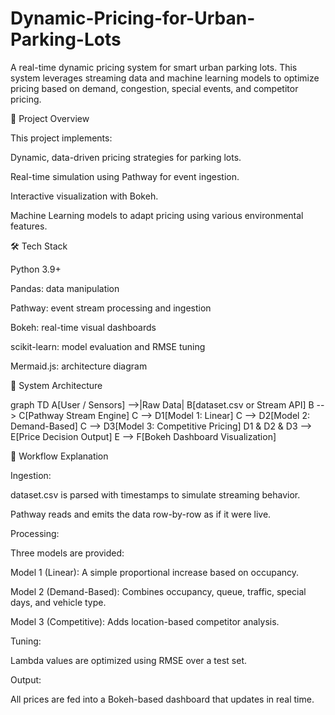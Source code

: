 # Dynamic-Pricing-for-Urban-Parking-Lots
A real-time dynamic pricing system for smart urban parking lots. This system leverages streaming data and machine learning models to optimize pricing based on demand, congestion, special events, and competitor pricing.

🚀 Project Overview

This project implements:

Dynamic, data-driven pricing strategies for parking lots.

Real-time simulation using Pathway for event ingestion.

Interactive visualization with Bokeh.

Machine Learning models to adapt pricing using various environmental features.

🛠 Tech Stack

Python 3.9+

Pandas: data manipulation

Pathway: event stream processing and ingestion

Bokeh: real-time visual dashboards

scikit-learn: model evaluation and RMSE tuning

Mermaid.js: architecture diagram

📐 System Architecture

graph TD
    A[User / Sensors] -->|Raw Data| B[dataset.csv or Stream API]
    B --> C[Pathway Stream Engine]
    C --> D1[Model 1: Linear]
    C --> D2[Model 2: Demand-Based]
    C --> D3[Model 3: Competitive Pricing]
    D1 & D2 & D3 --> E[Price Decision Output]
    E --> F[Bokeh Dashboard Visualization]

🔄 Workflow Explanation

Ingestion:

dataset.csv is parsed with timestamps to simulate streaming behavior.

Pathway reads and emits the data row-by-row as if it were live.

Processing:

Three models are provided:

Model 1 (Linear): A simple proportional increase based on occupancy.

Model 2 (Demand-Based): Combines occupancy, queue, traffic, special days, and vehicle type.

Model 3 (Competitive): Adds location-based competitor analysis.

Tuning:

Lambda values are optimized using RMSE over a test set.

Output:

All prices are fed into a Bokeh-based dashboard that updates in real time.
